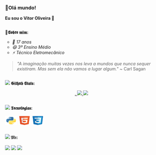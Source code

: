 ### <strong>👾Olá mundo!<br>
  Eu sou o Vitor Oliveira 👋</strong>

##

<p><strong>📌𝕾𝖔𝖇𝖗𝖊 𝖒𝖎𝖒:</strong></p>
  <ul type="circle">
    <li><em> 🔭 17 anos </em>
    <li><em> 😄 3º Ensino Médio </em>
    <li><em> ⚡ Técnico Eletromecânico </em>
  </ul>
  
  <blockquote><em>"A imaginação muitas vezes nos leva a mundos que nunca sequer existiram. Mas sem ela não vamos a lugar algum."</em> ~ Carl Sagan</blockquote>

##

<p><strong><img src="https://emoji.gg/assets/emoji/6312-glowsquid.gif" height="18"> 𝕲𝖎𝖙𝖍𝖚𝖇 𝕾𝖙𝖆𝖙𝖘:</strong></p>
<p align="center">
  <a href="https://github.com/VitorOliveiraSilva">,
  <img height="160em" src="https://github-readme-stats.vercel.app/api?username=VitorOliveiraSilva&show_icons=true&theme=algolia&include_all_commits=true&count_private=true"/>     <img height="120em" src="https://github-readme-stats.vercel.app/api/top-langs/?username=VitorOliveiraSilva&theme=algolia"></a></p>
  
##

 <div>
  <strong><img src="https://emoji.gg/assets/emoji/computer_bsod.png" height="18"> 𝕿𝖊𝖈𝖓𝖔𝖑𝖔𝖌𝖎𝖆𝖘:</strong><br><br>
    <img align="center" alt="Vi-Python" height="30" width="40" src="https://raw.githubusercontent.com/devicons/devicon/master/icons/python/python-original.svg">
    <img align="center" alt="Vi-HTML" height="30" width="40" src="https://raw.githubusercontent.com/devicons/devicon/master/icons/html5/html5-original.svg">
    <img align="center" alt="Vi-CSS" height="30" width="40" src="https://raw.githubusercontent.com/devicons/devicon/master/icons/css3/css3-original.svg">
 </div>
  
##

<div>
  <strong><img src="https://emoji.gg/assets/emoji/7333-parrotdance.gif" height="18"> 𝔐𝔢:</strong><br><br>
    <a href="https://www.facebook.com/profile.php?id=100007642094505" target="_blank"><img src="https://img.shields.io/badge/Facebook-1877F2?style=for-the-badge&logo=facebook&logoColor=white" target="_blank"></a>
    <a href="https://www.instagram.com/vituuu.jpg/" target="_blank"><img src="https://img.shields.io/badge/-Instagram-%23E4405F?style=for-the-badge&logo=instagram&logoColor=white" target="_blank"></a>
  <a href="https://open.spotify.com/user/j5zz4zlb36bcml668btv8j8pi?si=RoP4-cVRSFKImSy6cQCHvg" target="_blank"><img src="https://img.shields.io/badge/Spotify-1ED760?&style=for-the-badge&logo=spotify&logoColor=white" target="_blank"></a>
</div>
